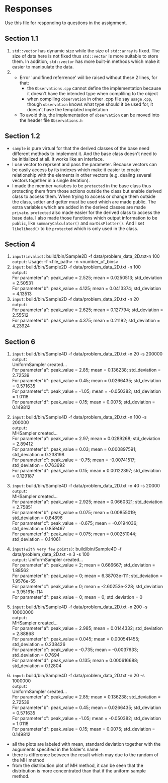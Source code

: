 # Responses

Use this file for responding to questions in the assignment. 

## Section 1.1
1. `std::vector` has dynamic size while the size of `std::array` is fixed. The size of data here is not fixed thus `std::vector` is more suitable to store them. In addition, `std::vector` has more built-in methods which make it easier to manipulate the data.
2.  - Error 'undifined referrence' wiil be raised without these 2 lines, for that:  
        - the `Observations.cpp` cannot define the implementation because it doesn't have the intended type  when compliling to the object
        - when compiling `observation` in other .cpp file say `usage.cpp`, though `observation` knows what type should it be used for, it doesn't have the templated impletation  
    - To avoid this, the implementation of `observation` can be moved into the header file `Observations.h`
## Section 1.2
- `sample` is pure virtual for that the derived classes of the base need different methods to implement it. And the base class doesn't need to be initialized at all. It works like an interface.
- I use vector to reprsent and pass the parameter. Because vectors can be easily access by its indexes which make it easier to create relationship with the elements in other vectors (e.g. dealing several vectors together in a single iteration).
- I made the member variabes to be `protected` in the base class thus protecting them from those actions outside the class but enable derived class to access them. When trying to access or change them outside the class, setter and getter must be used which are made public. The extra variables which are added in the derived classes are made `private`. `protected` also made easier for the derived class to access the base data. I also made those functions which output information to be `public`, like  `summaryCalculator()` and `marDisPlotter()`. And I set `likelihood()` to be `protected` which is only used in the class. 
## Section 4
1. `input(invalid)`: build/bin/Sample2D -f data/problem_data_2D.txt-n 100  
`output`: Usage: -f <file_path> -n <number_of_bins>  
2. `input`: build/bin/Sample2D -f data/problem_data_2D.txt -n 100  
`output`:  
For parameter"a": peak_value = 2.525; mean = 0.0250513; std_deviation = 2.50531  
For parameter"b": peak_value = 4.125; mean = 0.0413374; std_deviation = 4.13513
3. `input`: build/bin/Sample2D -f data/problem_data_2D.txt -n 20  
`output`:  
For parameter"a": peak_value = 2.625; mean = 0.127794; std_deviation = 2.55512  
For parameter"b": peak_value = 4.375; mean = 0.21192; std_deviation = 4.23924

## Section 6
1. `input`:  build/bin/Sample4D -f data/problem_data_2D.txt -n 20 -s 200000  
`output`:  
UniformSampler created...  
For parameter"a": peak_value = 2.85; mean = 0.136238; std_deviation = 2.72539  
For parameter"b": peak_value = 0.45; mean = 0.0266435; std_deviation = 0.571635  
For parameter"c": peak_value = -1.05; mean = -0.050382; std_deviation = 1.0118  
For parameter"d": peak_value = 0.15; mean = 0.0075; std_deviation = 0.149812
2. `input`:  build/bin/Sample4D -f data/problem_data_2D.txt -n 100 -s 200000  
`output`:  
MHSampler created...  
For parameter"a": peak_value = 2.97; mean = 0.0289268; std_deviation = 2.89412  
For parameter"b": peak_value = 0.03; mean = 0.000897591; std_deviation = 0.238198  
For parameter"c": peak_value = -0.75; mean = -0.00741517; std_deviation = 0.763692  
For parameter"d": peak_value = 0.15; mean = 0.00122397; std_deviation = 0.129187

3. `input`:  build/bin/Sample4D -f data/problem_data_2D.txt -n 40 -s 20000  
`output`:  
MHSampler created...  
For parameter"a": peak_value = 2.925; mean = 0.0660321; std_deviation = 2.75851  
For parameter"b": peak_value = 0.075; mean = 0.00855019; std_deviation = 0.84896  
For parameter"c": peak_value = -0.675; mean = -0.0194036; std_deviation = 0.859467  
For parameter"d": peak_value = 0.075; mean = 0.00251044; std_deviation = 0.14061  
4. `input(with very few points)`:  build/bin/Sample4D -f data/problem_data_2D.txt -n 3 -s 100  
`output`: UniformSampler created...  
For parameter"a": peak_value = 2; mean = 0.666667; std_deviation = 1.88562  
For parameter"b": peak_value = 0; mean = 6.38703e-111; std_deviation = 1.9576e-55  
For parameter"c": peak_value = 0; mean = -2.60253e-228; std_deviation = 3.95161e-114  
For parameter"d": peak_value = 0; mean = 0; std_deviation = 0  
5. `input`:  build/bin/Sample4D -f data/problem_data_2D.txt -n 200 -s 10000000  
`output`:  
MHSampler created...  
For parameter"a": peak_value = 2.985; mean = 0.0144332; std_deviation = 2.88868    
For parameter"b": peak_value = 0.045; mean = 0.000541455; std_deviation = 0.238426  
For parameter"c": peak_value = -0.735; mean = -0.0037633; std_deviation = 0.7694  
For parameter"d": peak_value = 0.135; mean = 0.000616688; std_deviation = 0.12804  
6. `input`:  build/bin/Sample4D -f data/problem_data_2D.txt -n 20 -s 1000000   
`output`:  
UniformSampler created...  
For parameter"a": peak_value = 2.85; mean = 0.136238; std_deviation = 2.72539  
For parameter"b": peak_value = 0.45; mean = 0.0266435; std_deviation = 0.571635  
For parameter"c": peak_value = -1.05; mean = -0.050382; std_deviation = 1.0118  
For parameter"d": peak_value = 0.15; mean = 0.0075; std_deviation = 0.149812  
 
- all the plots are labeled with mean, standard deviation together with the auguments specified in the folder's name
- there is difference between the result which may due to the random of the MH method
- from the distribution plot of MH method, it can be seen that the distribution is more concentrated than that if the uniform sample method.
